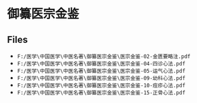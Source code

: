 # 御纂医宗金鉴

## Files

- `F:/医学\中国医学\中医名著\御纂医宗金鉴\医宗金鉴-02-金匮要略注.pdf`
- `F:/医学\中国医学\中医名著\御纂医宗金鉴\医宗金鉴-04-四诊心法.pdf`
- `F:/医学\中国医学\中医名著\御纂医宗金鉴\医宗金鉴-05-运气心法.pdf`
- `F:/医学\中国医学\中医名著\御纂医宗金鉴\医宗金鉴-09-幼科心法.pdf`
- `F:/医学\中国医学\中医名著\御纂医宗金鉴\医宗金鉴-10-痘疹心法.pdf`
- `F:/医学\中国医学\中医名著\御纂医宗金鉴\医宗金鉴-15-正骨心法.pdf`
